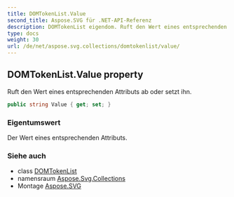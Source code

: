 ```yaml
---
title: DOMTokenList.Value
second_title: Aspose.SVG für .NET-API-Referenz
description: DOMTokenList eigendom. Ruft den Wert eines entsprechenden Attributs ab oder setzt ihn.
type: docs
weight: 30
url: /de/net/aspose.svg.collections/domtokenlist/value/
---
```

## DOMTokenList.Value property

Ruft den Wert eines entsprechenden Attributs ab oder setzt ihn.

```csharp
public string Value { get; set; }
```

### Eigentumswert

Der Wert eines entsprechenden Attributs.

### Siehe auch

* class [DOMTokenList](../)
* namensraum [Aspose.Svg.Collections](../../domtokenlist/)
* Montage [Aspose.SVG](../../../)


